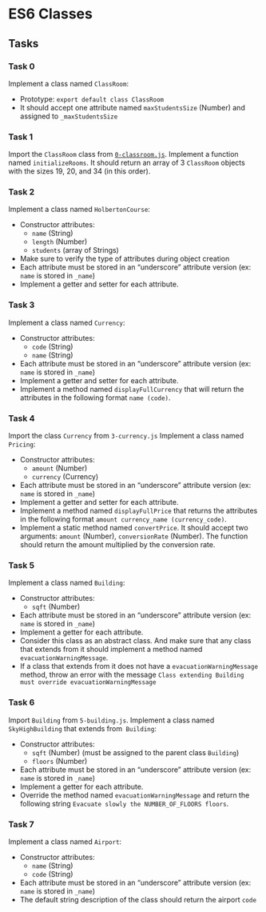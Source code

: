 # ES6 Classes

## Tasks

### Task 0
Implement a class named `ClassRoom`:
- Prototype: `export default class ClassRoom`
- It should accept one attribute named `maxStudentsSize` (Number) and assigned to `_maxStudentsSize`

### Task 1
Import the `ClassRoom` class from [`0-classroom.js`](0-classrom.js).
Implement a function named `initializeRooms`. It should return an array of 3 `ClassRoom` objects with the sizes 19, 20, and 34 (in this order).

### Task 2
Implement a class named `HolbertonCourse`:
- Constructor attributes:
	- `name` (String)
	- `length` (Number)
	- `students` (array of Strings)
- Make sure to verify the type of attributes during object creation
- Each attribute must be stored in an “underscore” attribute version (ex: `name` is stored in `_name`)
- Implement a getter and setter for each attribute.

### Task 3
Implement a class named `Currency`:
- Constructor attributes:
	- `code` (String)
	- `name` (String)
- Each attribute must be stored in an “underscore” attribute version (ex: `name` is stored in `_name`)
- Implement a getter and setter for each attribute.
- Implement a method named `displayFullCurrency` that will return the attributes in the following format `name (code)`.

### Task 4
Import the class `Currency` from `3-currency.js`
Implement a class named `Pricing`:
- Constructor attributes:
	- `amount` (Number)
	- `currency` (Currency)
- Each attribute must be stored in an “underscore” attribute version (ex: `name` is stored in `_name`)
- Implement a getter and setter for each attribute.
- Implement a method named `displayFullPrice` that returns the attributes in the following format `amount currency_name (currency_code)`.
- Implement a static method named `convertPrice`. It should accept two arguments: `amount` (Number), `conversionRate` (Number). The function should return the amount multiplied by the conversion rate.

### Task 5
Implement a class named `Building`:
- Constructor attributes:
	- `sqft` (Number)
- Each attribute must be stored in an “underscore” attribute version (ex: `name` is stored in `_name`)
- Implement a getter for each attribute.
- Consider this class as an abstract class. And make sure that any class that extends from it should implement a method named `evacuationWarningMessage`.
- If a class that extends from it does not have a `evacuationWarningMessage` method, throw an error with the message `Class extending Building must override evacuationWarningMessage`

### Task 6
Import `Building` from `5-building.js`.
Implement a class named `SkyHighBuilding` that extends from` Building`:
- Constructor attributes:
	- `sqft` (Number) (must be assigned to the parent class `Building`)
	- `floors` (Number)
- Each attribute must be stored in an “underscore” attribute version (ex: `name` is stored in `_name`)
- Implement a getter for each attribute.
- Override the method named `evacuationWarningMessage` and return the following string `Evacuate slowly the NUMBER_OF_FLOORS floors`.

### Task 7
Implement a class named `Airport`:
- Constructor attributes:
	- `name` (String)
	- `code` (String)
- Each attribute must be stored in an “underscore” attribute version (ex: `name` is stored in `_name`)
- The default string description of the class should return the airport `code`
